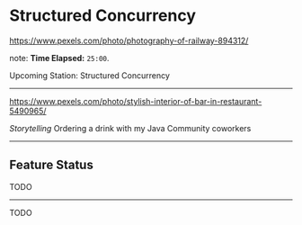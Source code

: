 <!-- .slide: data-background="img/background/upcoming-station.jpg" data-background-color="black" data-background-opacity="0.7"-->

# Structured Concurrency  <!-- .element: class="stroke" -->

<https://www.pexels.com/photo/photography-of-railway-894312/> <!-- .element: class="attribution" -->

note:
**Time Elapsed:** `25:00`.

Upcoming Station: Structured Concurrency

---

<!-- .slide: data-background="img/background/bar-with-drinks.jpg" data-background-color="black" data-background-opacity="1.0"-->

<https://www.pexels.com/photo/stylish-interior-of-bar-in-restaurant-5490965/> <!-- .element: class="attribution" -->

*Storytelling*
Ordering a drink with my Java Community coworkers

---

## Feature Status

TODO

---

TODO
